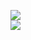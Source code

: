 [![](https://img.shields.io/badge/Made%20With-Github%20Spray-lightgrey.svg?style=for-the-badge&logo=github)](https://github.com/Annihil/github-spray#2565)  
[![](https://i.imgur.com/2DrTn0Z.gif)](https://github.com/Annihil/github-spray)